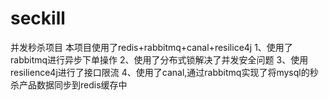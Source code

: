 # seckill
并发秒杀项目
本项目使用了redis+rabbitmq+canal+resilice4j
1、使用了rabbitmq进行异步下单操作
2、使用了分布式锁解决了并发安全问题
3、使用resilience4j进行了接口限流
4、使用了canal,通过rabbitmq实现了将mysql的秒杀产品数据同步到redis缓存中

